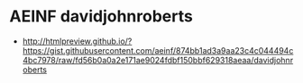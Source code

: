 # AEINF davidjohnroberts

- http://htmlpreview.github.io/?https://gist.githubusercontent.com/aeinf/874bb1ad3a9aa23c4c044494c4bc7978/raw/fd56b0a0a2e171ae9024fdbf150bbf629318aeaa/davidjohnroberts

